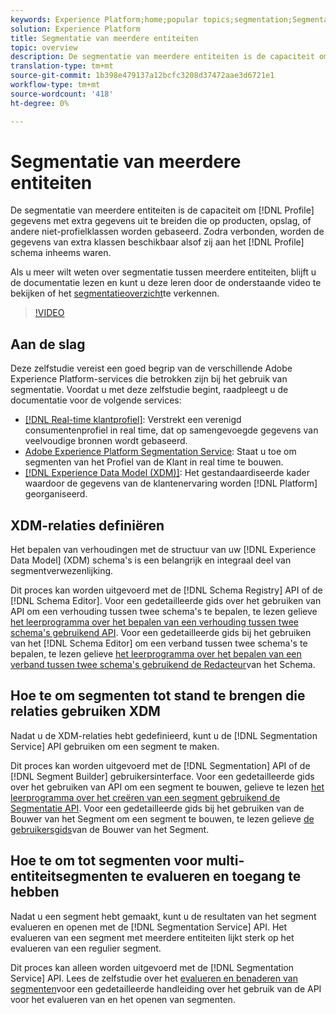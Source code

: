 ```yaml
---
keywords: Experience Platform;home;popular topics;segmentation;Segmentation;segment service;segments;Segments
solution: Experience Platform
title: Segmentatie van meerdere entiteiten
topic: overview
description: De segmentatie van meerdere entiteiten is de capaciteit om de gegevens van het Profiel met extra gegevens uit te breiden die op producten, opslag, of andere niet-profielklassen worden gebaseerd. Zodra verbonden, worden de gegevens van extra klassen beschikbaar alsof zij aan het schema van het Profiel inheems waren.
translation-type: tm+mt
source-git-commit: 1b398e479137a12bcfc3208d37472aae3d6721e1
workflow-type: tm+mt
source-wordcount: '418'
ht-degree: 0%

---
```



# Segmentatie van meerdere entiteiten

De segmentatie van meerdere entiteiten is de capaciteit om [!DNL Profile] gegevens met extra gegevens uit te breiden die op producten, opslag, of andere niet-profielklassen worden gebaseerd. Zodra verbonden, worden de gegevens van extra klassen beschikbaar alsof zij aan het [!DNL Profile] schema inheems waren.

Als u meer wilt weten over segmentatie tussen meerdere entiteiten, blijft u de documentatie lezen en kunt u deze leren door de onderstaande video te bekijken of het [segmentatieoverzicht](./home.md)te verkennen.

>[!VIDEO](https://video.tv.adobe.com/v/28947?quality=12&learn=on)

## Aan de slag

Deze zelfstudie vereist een goed begrip van de verschillende Adobe Experience Platform-services die betrokken zijn bij het gebruik van segmentatie. Voordat u met deze zelfstudie begint, raadpleegt u de documentatie voor de volgende services:

- [[!DNL Real-time klantprofiel]](../profile/home.md): Verstrekt een verenigd consumentenprofiel in real time, dat op samengevoegde gegevens van veelvoudige bronnen wordt gebaseerd.
- [Adobe Experience Platform Segmentation Service](./home.md): Staat u toe om segmenten van het Profiel van de Klant in real time te bouwen.
- [[!DNL Experience Data Model (XDM)]](../xdm/home.md): Het gestandaardiseerde kader waardoor de gegevens van de klantenervaring worden [!DNL Platform] georganiseerd.

## XDM-relaties definiëren

Het bepalen van verhoudingen met de structuur van uw [!DNL Experience Data Model] (XDM) schema&#39;s is een belangrijk en integraal deel van segmentverwezenlijking.

Dit proces kan worden uitgevoerd met de [!DNL Schema Registry] API of de [!DNL Schema Editor]. Voor een gedetailleerde gids over het gebruiken van API om een verhouding tussen twee schema&#39;s te bepalen, te lezen gelieve [het leerprogramma over het bepalen van een verhouding tussen twee schema&#39;s gebruikend API](../xdm/tutorials/relationship-api.md). Voor een gedetailleerde gids bij het gebruiken van het [!DNL Schema Editor] om een verband tussen twee schema&#39;s te bepalen, te lezen gelieve [het leerprogramma over het bepalen van een verband tussen twee schema&#39;s gebruikend de Redacteur](../xdm/tutorials/relationship-ui.md)van het Schema.

## Hoe te om segmenten tot stand te brengen die relaties gebruiken XDM

Nadat u de XDM-relaties hebt gedefinieerd, kunt u de [!DNL Segmentation Service] API gebruiken om een segment te maken.

Dit proces kan worden uitgevoerd met de [!DNL Segmentation] API of de [!DNL Segment Builder] gebruikersinterface. Voor een gedetailleerde gids over het gebruiken van API om een segment te bouwen, gelieve te lezen [het leerprogramma over het creëren van een segment gebruikend de Segmentatie API](./tutorials/create-a-segment.md). Voor een gedetailleerde gids bij het gebruiken van de Bouwer van het Segment om een segment te bouwen, te lezen gelieve [de gebruikersgids](./ui/overview.md)van de Bouwer van het Segment.

## Hoe te om tot segmenten voor multi-entiteitsegmenten te evalueren en toegang te hebben

Nadat u een segment hebt gemaakt, kunt u de resultaten van het segment evalueren en openen met de [!DNL Segmentation Service] API. Het evalueren van een segment met meerdere entiteiten lijkt sterk op het evalueren van een regulier segment.

Dit proces kan alleen worden uitgevoerd met de [!DNL Segmentation Service] API. Lees de zelfstudie over het [evalueren en benaderen van segmenten](./tutorials/evaluate-a-segment.md)voor een gedetailleerde handleiding over het gebruik van de API voor het evalueren van en het openen van segmenten.